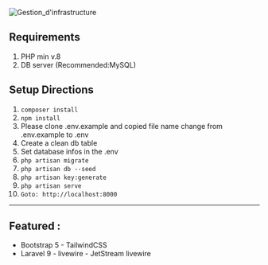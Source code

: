 ![Gestion_d'infrastructure](https://user-images.githubusercontent.com/96589855/185784588-a108929a-9eb9-47c4-99e7-70f81d3abc81.png)

Requirements
------
1. PHP min v.8
2. DB server (Recommended:MySQL)

Setup Directions
------

1. ```composer install```
2. ```npm install```
3. Please clone .env.example and copied file name change from .env.example to .env
4. Create a clean db table
5. Set database infos in the .env
6. ```php artisan migrate```
7. ```php artisan db --seed```
8. ```php artisan key:generate```
9. ```php artisan serve```
10. ```Goto: http://localhost:8000```

------

## Featured :

- Bootstrap 5 - TailwindCSS 
- Laravel 9 - livewire - JetStream livewire

